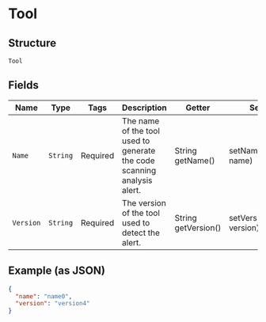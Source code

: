 
# Tool

## Structure

`Tool`

## Fields

| Name | Type | Tags | Description | Getter | Setter |
|  --- | --- | --- | --- | --- | --- |
| `Name` | `String` | Required | The name of the tool used to generate the code scanning analysis alert. | String getName() | setName(String name) |
| `Version` | `String` | Required | The version of the tool used to detect the alert. | String getVersion() | setVersion(String version) |

## Example (as JSON)

```json
{
  "name": "name0",
  "version": "version4"
}
```

